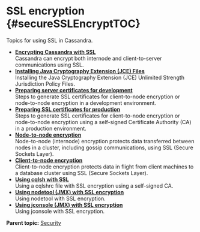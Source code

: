 # SSL encryption {#secureSSLEncryptTOC}

Topics for using SSL in Cassandra.

-   **[Encrypting Cassandra with SSL](../../cassandra/configuration/secureSSLIntro.md)**  
Cassandra can encrypt both internode and client-to-server communications using SSL.
-   **[Installing Java Cryptography Extension \(JCE\) Files](../../cassandra/configuration/installJCE.md)**  
Installing the Java Cryptography Extension \(JCE\) Unlimited Strength Jurisdiction Policy Files.
-   **[Preparing server certificates for development](../../cassandra/configuration/secureSSLCertificates.md)**  
Steps to generate SSL certificates for client-to-node encryption or node-to-node encryption in a development environment.
-   **[Preparing SSL certificates for production](../../cassandra/configuration/secureSSLCertWithCA.md)**  
Steps to generate SSL certificates for client-to-node encryption or node-to-node encryption using a self-signed Certificate Authority \(CA\) in a production environment.
-   **[Node-to-node encryption](../../cassandra/configuration/secureSSLNodeToNode.md)**  
Node-to-node \(internode\) encryption protects data transferred between nodes in a cluster, including gossip communications, using SSL \(Secure Sockets Layer\).
-   **[Client-to-node encryption](../../cassandra/configuration/secureSSLClientToNode.md)**  
Client-to-node encryption protects data in flight from client machines to a database cluster using SSL \(Secure Sockets Layer\).
-   **[Using cqlsh with SSL](../../cassandra/configuration/secureCqlshSSL.md)**  
Using a cqlshrc file with SSL encryption using a self-signed CA.
-   **[Using nodetool \(JMX\) with SSL encryption](../../cassandra/configuration/secureNodetoolSSL.md)**  
Using nodetool with SSL encryption.
-   **[Using jconsole \(JMX\) with SSL encryption](../../cassandra/configuration/secureJconsoleSSL.md)**  
Using jconsole with SSL encryption.

**Parent topic:** [Security](../../cassandra/configuration/secureTOC.md)

